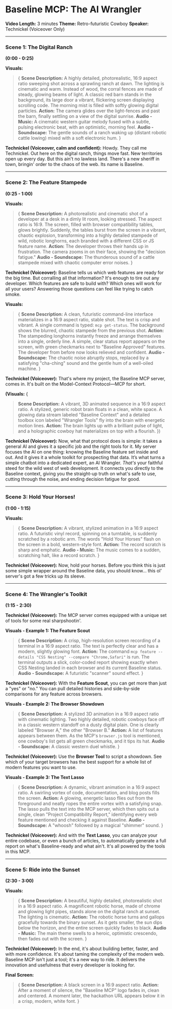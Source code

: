 # Baseline MCP: The AI Wrangler

**Video Length:** 3 minutes
**Theme:** Retro-futuristic Cowboy
**Speaker:** Technickel (Voiceover Only)

---

### **Scene 1: The Digital Ranch**

**(0:00 - 0:25)**

**Visuals:**
> {
> **Scene Description:** A highly detailed, photorealistic, 16:9 aspect ratio sweeping shot across a sprawling ranch at dawn. The lighting is cinematic and warm. Instead of wood, the corral fences are made of steady, glowing beams of light. A classic red barn stands in the background, its large door a vibrant, flickering screen displaying scrolling code. The morning mist is filled with softly glowing digital particles.
> **Action:** The camera glides over the light-fences and past the barn, finally settling on a view of the digital sunrise.
> **Audio - Music:** A cinematic western guitar melody fused with a subtle, pulsing electronic beat, with an optimistic, morning feel.
> **Audio - Soundscape:** The gentle sounds of a ranch waking up (distant robotic cattle lowing) mixed with a soft electronic hum.
> }

**Technickel (Voiceover, calm and confident):**
Howdy. They call me Technickel. Out here on the digital ranch, things move fast. New territories open up every day. But this ain't no lawless land. There's a new sheriff in town, bringin' order to the chaos of the web. Its name is Baseline.

---

### **Scene 2: The Feature Stampede**

**(0:25 - 1:00)**

**Visuals:**
> {
> **Scene Description:** A photorealistic and cinematic shot of a developer at a desk in a dimly lit room, looking stressed. The aspect ratio is 16:9. The screen, filled with browser compatibility tables, glows brightly. Suddenly, the tables burst from the screen in a vibrant, chaotic explosion, transforming into a highly detailed stampede of wild, robotic longhorns, each branded with a different CSS or JS feature name.
> **Action:** The developer throws their hands up in frustration. The camera zooms in on their face, showing the "decision fatigue."
> **Audio - Soundscape:** The thunderous sound of a cattle stampede mixed with chaotic computer error noises.
> }

**Technickel (Voiceover):**
Baseline tells us which web features are ready for the big time. But corralling all that information? It's enough to tire out any developer. Which features are safe to build with? Which ones will work for all your users? Answering those questions can feel like trying to catch smoke.

**Visuals:**
> {
> **Scene Description:** A clean, futuristic command-line interface materializes in a 16:9 aspect ratio, stable shot. The text is crisp and vibrant. A single command is typed: `mcp get-status`. The background shows the blurred, chaotic stampede from the previous shot.
> **Action:** The stampeding longhorns instantly freeze and arrange themselves into a single, orderly line. A simple, clear status report appears on the screen, with green checkmarks next to "Baseline Approved" features. The developer from before now looks relieved and confident.
> **Audio - Soundscape:** The chaotic noise abruptly stops, replaced by a satisfying "cha-ching" sound and the gentle hum of a well-oiled machine.
> }

**Technickel (Voiceover):**
That's where my project, the Baseline MCP server, comes in. It's built on the Model-Context Protocol—MCP for short.

**(Visuals:** {
> **Scene Description:** A vibrant, 3D animated sequence in a 16:9 aspect ratio. A stylized, generic robot brain floats in a clean, white space. A glowing data stream labeled "Baseline Context" and a detailed toolbox icon labeled "Wrangler Tools" fly into the brain with energetic motion lines.
> **Action:** The brain lights up with a brilliant pulse of light, and a holographic cowboy hat materializes on top with a flourish.
> })

**Technickel (Voiceover):**
Now, what that protocol does is simple: it takes a general AI and gives it a specific job and the right tools for it. My server focuses the AI on one thing: knowing the Baseline feature set inside and out. And it gives it a whole toolkit for prospecting that data. It’s what turns a simple chatbot into a dedicated expert, an AI Wrangler. *That's* your faithful steed for the wild west of web development. It connects you directly to the Baseline context, giving you the straight-up truth on what's safe to use, cutting through the noise, and ending decision fatigue for good.

---

### **Scene 3: Hold Your Horses!**

**(1:00 - 1:15)**

**Visuals:**
> {
> **Scene Description:** A vibrant, stylized animation in a 16:9 aspect ratio. A futuristic vinyl record, spinning on a turntable, is suddenly scratched by a robotic arm. The words "Hold Your Horses" flash on the screen in a bold, western-style font.
> **Action:** The record scratch is sharp and emphatic.
> **Audio - Music:** The music comes to a sudden, scratching halt, like a record scratch.
> }

**Technickel (Voiceover):**
Now, hold your horses. Before you think this is just some simple wrapper around the Baseline data, you should know... this ol' server's got a few tricks up its sleeve.

---

### **Scene 4: The Wrangler's Toolkit**

**(1:15 - 2:30)**

**Technickel (Voiceover):**
The MCP server comes equipped with a unique set of tools for some real sharpshootin'.

**Visuals - Example 1: The Feature Scout**
> {
> **Scene Description:** A crisp, high-resolution screen recording of a terminal in a 16:9 aspect ratio. The text is perfectly clear and has a modern, slightly glowing font.
> **Action:** The command `mcp feature --details "CSS Nesting" --compare "Chrome,Safari"` is run. The terminal outputs a slick, color-coded report showing exactly when CSS Nesting landed in each browser and its current Baseline status.
> **Audio - Soundscape:** A futuristic "scanner" sound effect.
> }

**Technickel (Voiceover):**
With the **Feature Scout**, you can get more than just a "yes" or "no." You can pull detailed histories and side-by-side comparisons for any feature across browsers.

**Visuals - Example 2: The Browser Showdown**
> {
> **Scene Description:** A stylized 3D animation in a 16:9 aspect ratio with cinematic lighting. Two highly detailed, robotic cowboys face off in a classic western standoff on a dusty digital plain. One is clearly labeled "Browser A," the other "Browser B."
> **Action:** A list of features appears between them. As the MCP's `browser.js` tool is mentioned, one cowboy's list gets all green checkmarks, and it tips its hat.
> **Audio - Soundscape:** A classic western duel whistle.
> }

**Technickel (Voiceover):**
Use the **Browser Tool** to script a showdown. See which of your target browsers has the best support for a whole list of modern features you want to use.

**Visuals - Example 3: The Text Lasso**
> {
> **Scene Description:** A dynamic, vibrant animation in a 16:9 aspect ratio. A swirling vortex of code, documentation, and blog posts fills the screen.
> **Action:** A glowing, energetic lasso flies out from the foreground and neatly ropes the entire vortex with a satisfying snap. The lasso pulls the text into the MCP server, which then spits out a single, clean "Project Compatibility Report," identifying every web feature mentioned and checking it against Baseline.
> **Audio - Soundscape:** A "whoosh" followed by a magical "shimmer" sound.
> }

**Technickel (Voiceover):**
And with the **Text Lasso**, you can analyze your entire codebase, or even a bunch of articles, to automatically generate a full report on what's Baseline-ready and what ain't. It's all powered by the tools in this MCP.

---

### **Scene 5: Ride into the Sunset**

**(2:30 - 3:00)**

**Visuals:**
> {
> **Scene Description:** A beautiful, highly detailed, photorealistic shot in a 16:9 aspect ratio. A magnificent robotic horse, made of chrome and glowing light pipes, stands alone on the digital ranch at sunset. The lighting is cinematic.
> **Action:** The robotic horse turns and gallops gracefully towards the binary sunset. As it gets smaller, the sun dips below the horizon, and the entire screen quickly fades to black.
> **Audio - Music:** The main theme swells to a heroic, optimistic crescendo, then fades out with the screen.
> }

**Technickel (Voiceover):**
In the end, it's about building better, faster, and with more confidence. It's about taming the complexity of the modern web. Baseline MCP isn't just a tool; it's a new way to ride. It delivers the innovation and usefulness that every developer is looking for.

**Final Screen:**
> {
> **Scene Description:** A black screen in a 16:9 aspect ratio.
> **Action:** After a moment of silence, the "Baseline MCP" logo fades in, clean and centered. A moment later, the hackathon URL appears below it in a crisp, modern, white font.
> }
